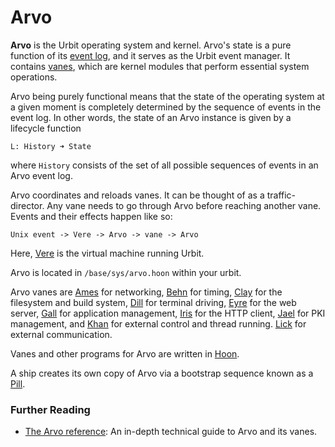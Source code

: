 # Arvo

**Arvo** is the Urbit operating system and kernel. Arvo's state is a pure function of its [event log](eventlog), and it serves as the Urbit event manager. It contains [vanes](vane), which are kernel modules that perform essential system operations.

Arvo being purely functional means that the state of the operating system at a given moment is completely determined by the sequence of events in the event log. In other words, the state of an Arvo instance is given by a lifecycle function

```
L: History ➜ State
```

where `History` consists of the set of all possible sequences of events in an Arvo event log.

Arvo coordinates and reloads vanes. It can be thought of as a traffic-director. Any vane needs to go through Arvo before reaching another vane. Events and their effects happen like so:

```
Unix event -> Vere -> Arvo -> vane -> Arvo
```

Here, [Vere](vere) is the virtual machine running Urbit.

Arvo is located in `/base/sys/arvo.hoon` within your urbit.

Arvo vanes are [Ames](ames) for networking, [Behn](behn) for timing, [Clay](clay) for the filesystem and build system, [Dill](dill) for terminal driving, [Eyre](eyre) for the web server, [Gall](gall) for application management, [Iris](iris) for the HTTP client, [Jael](jael) for PKI management, and [Khan](khan) for external control and thread running. [Lick](lick) for external communication.

Vanes and other programs for Arvo are written in [Hoon](hoon).

A ship creates its own copy of Arvo via a bootstrap sequence known as a [Pill](pill).

### Further Reading

- [The Arvo reference](../system/kernel): An in-depth technical guide to Arvo and its vanes.
